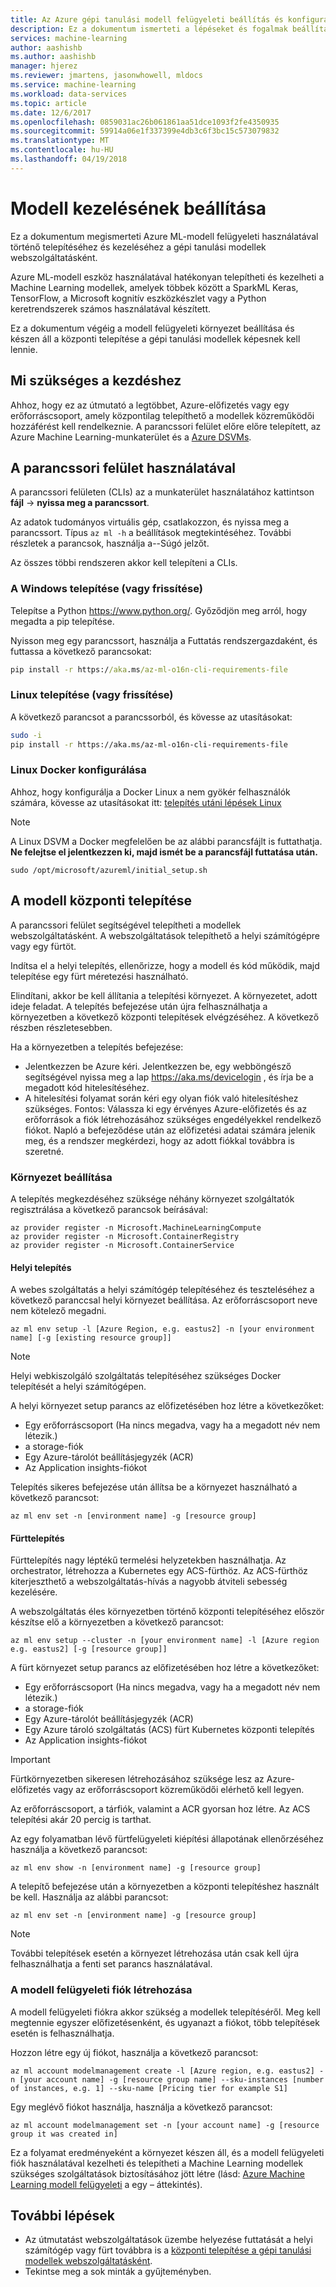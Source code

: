 ```yaml
---
title: Az Azure gépi tanulási modell felügyeleti beállítás és konfiguráció |} Microsoft Docs
description: Ez a dokumentum ismerteti a lépéseket és fogalmak beállításáról és konfigurálásáról a modell kezelése az Azure Machine Learning részt.
services: machine-learning
author: aashishb
ms.author: aashishb
manager: hjerez
ms.reviewer: jmartens, jasonwhowell, mldocs
ms.service: machine-learning
ms.workload: data-services
ms.topic: article
ms.date: 12/6/2017
ms.openlocfilehash: 0859031ac26b061861aa51dce1093f2fe4350935
ms.sourcegitcommit: 59914a06e1f337399e4db3c6f3bc15c573079832
ms.translationtype: MT
ms.contentlocale: hu-HU
ms.lasthandoff: 04/19/2018
---
```

# <a name="model-management-setup"></a>Modell kezelésének beállítása

Ez a dokumentum megismerteti Azure ML-modell felügyeleti használatával történő telepítéséhez és kezeléséhez a gépi tanulási modellek webszolgáltatásként. 

Azure ML-modell eszköz használatával hatékonyan telepítheti és kezelheti a Machine Learning modellek, amelyek többek között a SparkML Keras, TensorFlow, a Microsoft kognitív eszközkészlet vagy a Python keretrendszerek számos használatával készített. 

Ez a dokumentum végéig a modell felügyeleti környezet beállítása és készen áll a központi telepítése a gépi tanulási modellek képesnek kell lennie.

## <a name="what-you-need-to-get-started"></a>Mi szükséges a kezdéshez
Ahhoz, hogy ez az útmutató a legtöbbet, Azure-előfizetés vagy egy erőforráscsoport, amely központilag telepíthető a modellek közreműködői hozzáférést kell rendelkeznie.
A parancssori felület előre előre telepített, az Azure Machine Learning-munkaterület és a [Azure DSVMs](https://docs.microsoft.com/azure/machine-learning/machine-learning-data-science-virtual-machine-overview).

## <a name="using-the-cli"></a>A parancssori felület használatával
A parancssori felületen (CLIs) az a munkaterület használatához kattintson **fájl** -> **nyissa meg a parancssort**. 

Az adatok tudományos virtuális gép, csatlakozzon, és nyissa meg a parancssort. Típus `az ml -h` a beállítások megtekintéséhez. További részletek a parancsok, használja a--Súgó jelzőt.

Az összes többi rendszeren akkor kell telepíteni a CLIs.

### <a name="installing-or-updating-on-windows"></a>A Windows telepítése (vagy frissítése)

Telepítse a Python https://www.python.org/. Győződjön meg arról, hogy megadta a pip telepítése.

Nyisson meg egy parancssort, használja a Futtatás rendszergazdaként, és futtassa a következő parancsokat:

```cmd
pip install -r https://aka.ms/az-ml-o16n-cli-requirements-file
```

### <a name="installing-or-updating-on-linux"></a>Linux telepítése (vagy frissítése)
A következő parancsot a parancssorból, és kövesse az utasításokat:

```bash
sudo -i
pip install -r https://aka.ms/az-ml-o16n-cli-requirements-file
```

### <a name="configuring-docker-on-linux"></a>Linux Docker konfigurálása
Ahhoz, hogy konfigurálja a Docker Linux a nem gyökér felhasználók számára, kövesse az utasításokat itt: [telepítés utáni lépések Linux](https://docs.docker.com/engine/installation/linux/linux-postinstall/)

>[!NOTE]
> A Linux DSVM a Docker megfelelően be az alábbi parancsfájlt is futtathatja. **Ne felejtse el jelentkezzen ki, majd ismét be a parancsfájl futtatása után.**
>```
>sudo /opt/microsoft/azureml/initial_setup.sh
>```

## <a name="deploying-your-model"></a>A modell központi telepítése
A parancssori felület segítségével telepítheti a modellek webszolgáltatásként. A webszolgáltatások telepíthető a helyi számítógépre vagy egy fürtöt.

Indítsa el a helyi telepítés, ellenőrizze, hogy a modell és kód működik, majd telepítése egy fürt méretezési használható.

Elindítani, akkor be kell állítania a telepítési környezet. A környezetet, adott ideje feladat. A telepítés befejezése után újra felhasználhatja a környezetben a következő központi telepítések elvégzéséhez. A következő részben részletesebben.

Ha a környezetben a telepítés befejezése:
- Jelentkezzen be Azure kéri. Jelentkezzen be, egy webböngésző segítségével nyissa meg a lap https://aka.ms/devicelogin , és írja be a megadott kód hitelesítéséhez.
- A hitelesítési folyamat során kéri egy olyan fiók való hitelesítéshez szükséges. Fontos: Válassza ki egy érvényes Azure-előfizetés és az erőforrások a fiók létrehozásához szükséges engedélyekkel rendelkező fiókot. Napló a befejeződése után az előfizetési adatai számára jelenik meg, és a rendszer megkérdezi, hogy az adott fiókkal továbbra is szeretné.

### <a name="environment-setup"></a>Környezet beállítása
A telepítés megkezdéséhez szüksége néhány környezet szolgáltatók regisztrálása a következő parancsok beírásával:

```azurecli
az provider register -n Microsoft.MachineLearningCompute
az provider register -n Microsoft.ContainerRegistry
az provider register -n Microsoft.ContainerService
```
#### <a name="local-deployment"></a>Helyi telepítés
A webes szolgáltatás a helyi számítógép telepítéséhez és teszteléséhez a következő paranccsal helyi környezet beállítása. Az erőforráscsoport neve nem kötelező megadni.

```azurecli
az ml env setup -l [Azure Region, e.g. eastus2] -n [your environment name] [-g [existing resource group]]
```
>[!NOTE] 
>Helyi webkiszolgáló szolgáltatás telepítéséhez szükséges Docker telepítését a helyi számítógépen. 
>

A helyi környezet setup parancs az előfizetésében hoz létre a következőket:
- Egy erőforráscsoport (Ha nincs megadva, vagy ha a megadott név nem létezik.)
- a storage-fiók
- Egy Azure-tárolót beállításjegyzék (ACR)
- Az Application insights-fiókot

Telepítés sikeres befejezése után állítsa be a környezet használható a következő parancsot:

```azurecli
az ml env set -n [environment name] -g [resource group]
```

#### <a name="cluster-deployment"></a>Fürttelepítés
Fürttelepítés nagy léptékű termelési helyzetekben használhatja. Az orchestrator, létrehozza a Kubernetes egy ACS-fürthöz. Az ACS-fürthöz kiterjeszthető a webszolgáltatás-hívás a nagyobb átviteli sebesség kezelésére.

A webszolgáltatás éles környezetben történő központi telepítéséhez először készítse elő a környezetben a következő parancsot:

```azurecli
az ml env setup --cluster -n [your environment name] -l [Azure region e.g. eastus2] [-g [resource group]]
```

A fürt környezet setup parancs az előfizetésében hoz létre a következőket:
- Egy erőforráscsoport (Ha nincs megadva, vagy ha a megadott név nem létezik.)
- a storage-fiók
- Egy Azure-tárolót beállításjegyzék (ACR)
- Egy Azure tároló szolgáltatás (ACS) fürt Kubernetes központi telepítés
- Az Application insights-fiókot

>[!IMPORTANT]
> Fürtkörnyezetben sikeresen létrehozásához szüksége lesz az Azure-előfizetés vagy az erőforráscsoport közreműködői elérhető kell legyen.

Az erőforráscsoport, a tárfiók, valamint a ACR gyorsan hoz létre. Az ACS telepítési akár 20 percig is tarthat. 

Az egy folyamatban lévő fürtfelügyeleti kiépítési állapotának ellenőrzéséhez használja a következő parancsot:

```azurecli
az ml env show -n [environment name] -g [resource group]
```

A telepítő befejezése után a környezetben a központi telepítéshez használt be kell. Használja az alábbi parancsot:

```azurecli
az ml env set -n [environment name] -g [resource group]
```

>[!NOTE] 
> További telepítések esetén a környezet létrehozása után csak kell újra felhasználhatja a fenti set parancs használatával.
>

### <a name="create-a-model-management-account"></a>A modell felügyeleti fiók létrehozása
A modell felügyeleti fiókra akkor szükség a modellek telepítéséről. Meg kell megtennie egyszer előfizetésenként, és ugyanazt a fiókot, több telepítések esetén is felhasználhatja.

Hozzon létre egy új fiókot, használja a következő parancsot:

```azurecli
az ml account modelmanagement create -l [Azure region, e.g. eastus2] -n [your account name] -g [resource group name] --sku-instances [number of instances, e.g. 1] --sku-name [Pricing tier for example S1]
```

Egy meglévő fiókot használja, használja a következő parancsot:
```azurecli
az ml account modelmanagement set -n [your account name] -g [resource group it was created in]
```

Ez a folyamat eredményeként a környezet készen áll, és a modell felügyeleti fiók használatával kezelheti és telepítheti a Machine Learning modellek szükséges szolgáltatások biztosításához jött létre (lásd: [Azure Machine Learning modell felügyeleti](model-management-overview.md) a egy – áttekintés).

## <a name="next-steps"></a>További lépések

* Az útmutatást webszolgáltatások üzembe helyezése futtatását a helyi számítógép vagy fürt továbbra is a [központi telepítése a gépi tanulási modellek webszolgáltatásként](model-management-service-deploy.md).
* Tekintse meg a sok minták a gyűjteményben.

